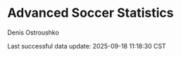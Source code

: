 # Advanced Soccer Statistics
Denis Ostroushko

<!-- gfm -->

Last successful data update: 2025-09-18 11:18:30 CST
